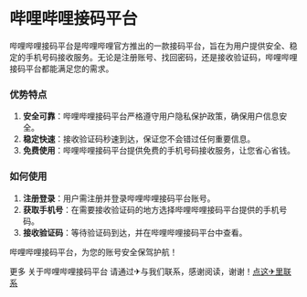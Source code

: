 # 哔哩哔哩接码平台

哔哩哔哩接码平台是哔哩哔哩官方推出的一款接码平台，旨在为用户提供安全、稳定的手机号码接收服务。无论是注册账号、找回密码，还是接收验证码，哔哩哔哩接码平台都能满足您的需求。

### 优势特点

1. **安全可靠**：哔哩哔哩接码平台严格遵守用户隐私保护政策，确保用户信息安全。
2. **稳定快速**：接收验证码秒速到达，保证您不会错过任何重要信息。
3. **免费使用**：哔哩哔哩接码平台提供免费的手机号码接收服务，让您省心省钱。

### 如何使用

1. **注册登录**：用户需注册并登录哔哩哔哩接码平台账号。
2. **获取手机号**：在需要接收验证码的地方选择哔哩哔哩接码平台提供的手机号码。
3. **接收验证码**：等待验证码到达，并在哔哩哔哩接码平台中查看。

哔哩哔哩接码平台，为您的账号安全保驾护航！

更多 关于哔哩哔哩接码平台 请通过✈与我们联系，感谢阅读，谢谢！[点这✈里联系](https://b.k02.cc)
